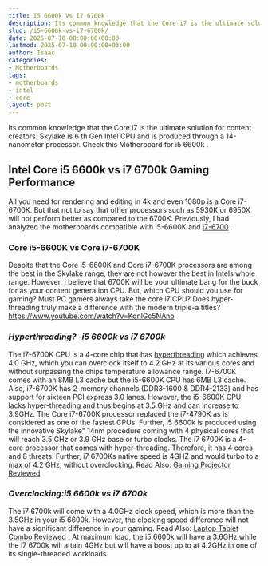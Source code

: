 ```yaml
---
title: I5 6600k Vs I7 6700k
description: Its common knowledge that the Core i7 is the ultimate solution for content creators. Skylake is 6 th Gen Intel CPU and is produced through a 14-nanometer...
slug: /i5-6600k-vs-i7-6700k/
date: 2025-07-10 00:00:00+00:00
lastmod: 2025-07-10 00:00:00+03:00
author: Isaac
categories:
- Motherboards
tags:
- motherboards
- intel
- core
layout: post
---
```

Its common knowledge that the Core i7 is the ultimate solution for content creators.
Skylake is 6
th
Gen Intel CPU and is produced through a 14-nanometer processor. Check this
Motherboard for i5 6600k
.
## Intel Core i5 6600k vs i7 6700k Gaming Performance

All you need for rendering and editing in 4k and even 1080p is a Core i7-6700K. But that not to say that other processors such as 5930K or 6950X will not perform better as compared to the 6700K.
Previously, I had analyzed the motherboards compatible with
i5-6600K
and
[i7-6700](https://pestpolicy.com/best-motherboard-for-i5-7600k/)
.
### **Core i5-6600K vs Core i7-6700K**
Despite that the Core i5-6600K and Core i7-6700K processors are among the best in the Skylake range, they are not however the best in Intels whole range. However, I believe that 6700K will be your ultimate bang for the buck for as your content generation CPU.
But, which CPU should you use for gaming? Must PC gamers always take the core i7 CPU? Does hyper-threading truly make a difference with the modern triple-a titles?
https://www.youtube.com/watch?v=KdnlGc5NAno
### *Hyperthreading? -i5 6600k vs i7 6700k*
The i7-6700K CPU is a 4-core chip that has
[hyperthreading](https://www.intel.com/content/www/us/en/architecture-and-technology/hyper-threading/hyper-threading-technology.html)
which achieves 4.0 GHz, which you can overclock itself to 4.2 GHz at its various cores and without surpassing the chips temperature allowance range.
I7-6700K comes with an 8MB L3 cache but the i5-6600K CPU has 6MB L3 cache. Also, i7-6700K has 2-memory channels (DDR3-1600 & DDR4-2133) and has support for sixteen PCI express 3.0 lanes. However, the i5-6600K CPU lacks hyper-threading and thus begins at 3.5 GHz and can increase to 3.9GHz.
The Core i7-6700K processor replaced the i7-4790K as is considered as one of the fastest CPUs. Further, i5 6600k is produced using the innovative Skylake" 14nm procedure coming with 4 physical cores that will reach 3.5 GHz or 3.9 GHz base or turbo clocks.
The i7 6700K is a 4-core processor that comes with hyper-threading. Therefore, it has 4 cores and 8 threats. Further, i7 6700Ks native speed is 4GHZ and would turbo to a max of 4.2 GHz, without overclocking.
Read Also:
[Gaming Projector Reviewed](https://pestpolicy.com/best-gaming-projector/)
### *Overclocking:i5 6600k vs i7 6700k*
The i7 6700k will come with a 4.0GHz clock speed, which is more than the 3.5GHz in your i5 6600k.
However, the clocking speed difference will not have a significant difference in your gaming. Read Also:
[Laptop Tablet Combo Reviewed](https://pestpolicy.com/best-laptop-tablet-combo/)
.
At maximum load, the i5 6600k will have a 3.6GHz while the i7 6700k will attain 4GHz but will have a boost up to at 4.2GHz in one of its single-threaded workloads.